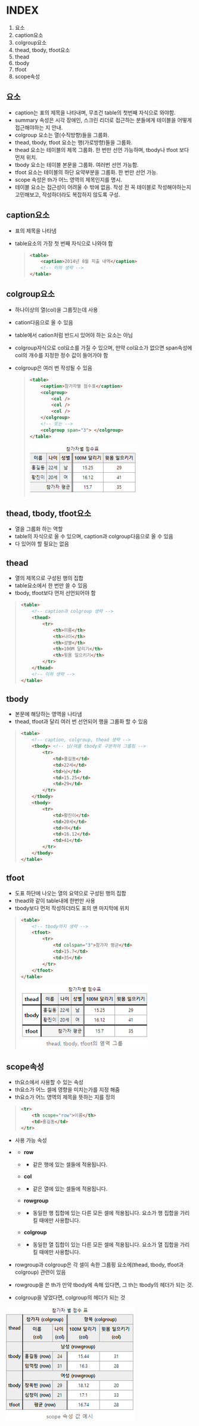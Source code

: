 # INDEX

1. 요소
2. caption요소
3. colgroup요소
4. thead, tbody, tfoot요소
5. thead
6. tbody
7. tfoot
8. scope속성



## 요소

- caption는 표의 제목을 나타내며, 무조건     table의 첫번째 자식으로 와야함.
- summary 속성은 시각 장애인, 스크린     리더로 접근하는 분들에게 테이블을 어떻게 접근해야하는 지 안내.
- colgroup 요소는 열(수직방향)들을     그룹화.
- thead, tbody, tfoot 요소는     행(가로방향)들을 그룹화.
- thead 요소는 테이블의 제목 그룹화. 한     번만 선언 가능하며, tbody나 tfoot 보다 먼저 위치.
- tbody 요소는 테이블 본문을 그룹화.     여러번 선언 가능함.
- tfoot 요소는 테이블의 하단 요약부분을     그룹화. 한 번만 선언 가능.
- scope 속성은 th가 어느 영역의     제목인지를 명시.
- 테이블 요소는 접근성이 어려울 수 밖에 없음.     작성 전 꼭 테이블로 작성해야하는지 고민해보고, 작성하더라도 복잡하지 않도록 구성.

## caption요소

- 표의 제목을 나타냄

- table요소의 가장 첫 번째 자식으로 나와야 함

  > ```HTML
  > <table>
  >     <caption>2014년 8월 지출 내역</caption>
  >     <!-- 이하 생략 -->
  > </table>
  > ```

  

## colgroup요소

- 하나이상의 열(col)을 그룹짓는데 사용

- cation다음으로 올 수 있음

- table에서 cation처럼 반드시 있어야 하는 요소는 아님

- colgroup자식으로 col요소를 가질 수 있으며, 만약 col요소가 없으면 span속성에 col의 개수를 지정한 정수 값이 들어가야 함

- colgroup은 여러 번 작성될 수 있음

  > ```HTML
  > <table>
  >     <caption>참가자별 점수표</caption>
  >     <colgroup>
  >         <col />
  >         <col />
  >         <col />
  >     </colgroup>
  >     <!-- 또는 -->
  >     <colgroup span="3"> </colgroup>
  > </table>
  > ```
  >
  > ![image](images/table_3.png)

  

## thead, tbody, tfoot요소

- 열을 그룹화 하는 역할
- table의 자식으로 올 수 있으며, caption과 colgroup다음으로 올 수 있음
- 다 있어야 할 필요는 없음

## thead

- 열의 제목으로 구성된 행의 집합
- table요소에서 한 번만 쓸 수 있음
- tbody,     tfoot보다 먼저 선언되어야 함

> ```HTML
> <table>
>     <!-- caption과 colgroup 생략 -->
>     <thead>
>         <tr>
>             <th>이름</th>
>             <th>나이</th>
>             <th>성별</th>
>             <th>100M 달리기</th>
>             <th>윗몸 일으키기</th>
>         </tr>
>     </thead>
>     <!-- 이하 생략 -->
> </table>
> ```



## tbody

- 본문에 해당하는 영역을 나타냄
- thead, tfoot과 달리 여러 번 선언되어 행을 그룹화 할 수 있음

> ```HTML
> <table>
>     <!-- caption, colgroup, thead 생략 -->
>     <tbody> <!-- 남/여를 tbody로 구분하여 그룹핑 -->
>         <tr>
>             <td>홍길동</td>
>             <td>22세</td>
>             <td>남</td>
>             <td>15.25</td>
>             <td>29</td>
>         </tr>
>     </tbody>
>     <tbody>
>         <tr>
>             <td>황진이</td>
>             <td>20세</td>
>             <td>여</td>
>             <td>16.12</td>
>             <td>41</td>
>         </tr>
>     </tbody>
> </table>
> ```



## tfoot

- 도표 하단에 나오는 열의 요약으로 구성된 행의 집합
- thead와 같이 table내에 한번만 사용
-  tbody보다 먼저 작성하더라도 표의 맨 마지막에 위치

> ```HTML
> <table>
>     <!-- tbody까지 생략 -->
>     <tfoot>
>         <tr>
>             <td colspan="3">참가자 평균</td>
>             <td>15.7</td>
>             <td>35</td>
>         </tr>
>     </tfoot>
> </table>
> ```
>
> ![image](images/table_4.png)



## scope속성

- th요소에서 사용할 수 있는 속성
- th요소가 어느 셀에 영향을 미치는가를 지정 해줌
- th요소가 어느 영역의 제목을 뜻하는 지를 정의

> ```HTML
> <tr>
>     <th scope="row">이름</th>
>     <td>홍길동</td>
> </tr>
> ```



- 사용 가능 속성

- - **row**

  - - 같은 행에 있는 셀들에 적용됩니다.

  - **col**

  - - 같은 열에 있는 셀들에 적용됩니다.

  - **rowgroup**

  - - 동일한 행 집합에 있는 다른 모든 셀에       적용됩니다. 요소가 행 집합을 가리킬 때에만 사용합니다.

  - **colgroup**

  - - 동일한 열 집합이 있는 다른 모든 셀에       적용됩니다. 요소가 열 집합을 가리킬 때에만 사용합니다.

-  rowgroup과 colgroup은 각 셀이 속한 그룹핑 요소에(thead, tbody, tfoot과 colgroup) 관련이 있음

- rowgroup을 쓴 th가 만약 tbody에 속해 있다면, 그 th는 tbody의 헤더가 되는 것.

- colgroup을 넣었다면, colgroup의 헤더가 되는 것

![image](images/table_5.png)